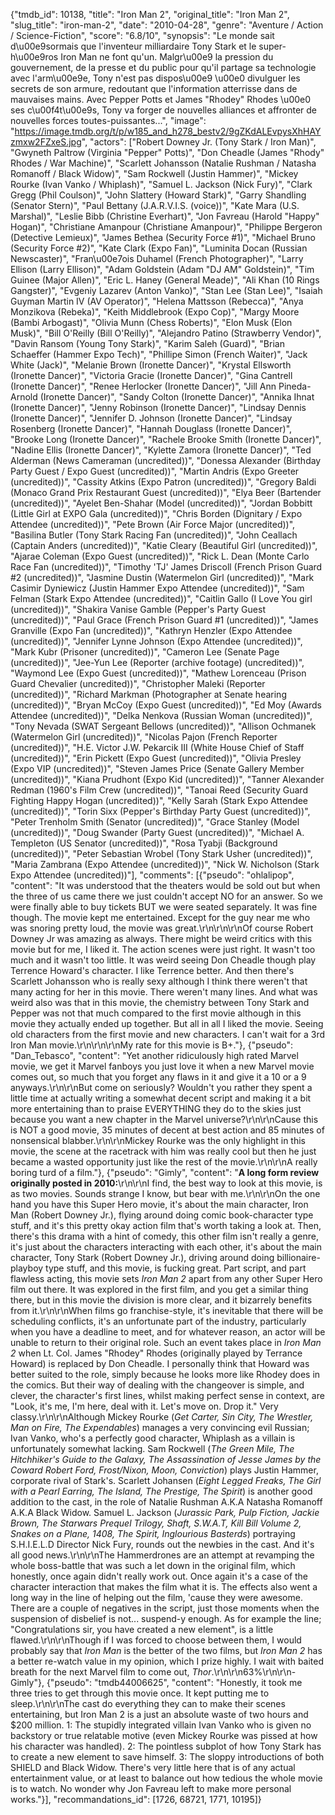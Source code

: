 {"tmdb_id": 10138, "title": "Iron Man 2", "original_title": "Iron Man 2", "slug_title": "iron-man-2", "date": "2010-04-28", "genre": "Aventure / Action / Science-Fiction", "score": "6.8/10", "synopsis": "Le monde sait d\u00e9sormais que l'inventeur milliardaire Tony Stark et le super-h\u00e9ros Iron Man ne font qu'un. Malgr\u00e9 la pression du gouvernement, de la presse et du public pour qu'il partage sa technologie avec l'arm\u00e9e, Tony n'est pas dispos\u00e9 \u00e0 divulguer les secrets de son armure, redoutant que l'information atterrisse dans de mauvaises mains. Avec Pepper Potts et James \"Rhodey\" Rhodes \u00e0 ses c\u00f4t\u00e9s, Tony va forger de nouvelles alliances et affronter de nouvelles forces toutes-puissantes...", "image": "https://image.tmdb.org/t/p/w185_and_h278_bestv2/9gZKdALEvpysXhHAYzmxw2FZxeS.jpg", "actors": ["Robert Downey Jr. (Tony Stark / Iron Man)", "Gwyneth Paltrow (Virginia \"Pepper\" Potts)", "Don Cheadle (James \"Rhody\" Rhodes / War Machine)", "Scarlett Johansson (Natalie Rushman / Natasha Romanoff / Black Widow)", "Sam Rockwell (Justin Hammer)", "Mickey Rourke (Ivan Vanko / Whiplash)", "Samuel L. Jackson (Nick Fury)", "Clark Gregg (Phil Coulson)", "John Slattery (Howard Stark)", "Garry Shandling (Senator Stern)", "Paul Bettany (J.A.R.V.I.S. (voice))", "Kate Mara (U.S. Marshal)", "Leslie Bibb (Christine Everhart)", "Jon Favreau (Harold \"Happy\" Hogan)", "Christiane Amanpour (Christiane Amanpour)", "Philippe Bergeron (Detective Lemieux)", "James Bethea (Security Force #1)", "Michael Bruno (Security Force #2)", "Kate Clark (Expo Fan)", "Luminita Docan (Russian Newscaster)", "Fran\u00e7ois Duhamel (French Photographer)", "Larry Ellison (Larry Ellison)", "Adam Goldstein (Adam \"DJ AM\" Goldstein)", "Tim Guinee (Major Allen)", "Eric L. Haney (General Meade)", "Ali Khan (10 Rings Gangster)", "Evgeniy Lazarev (Anton Vanko)", "Stan Lee (Stan Lee)", "Isaiah Guyman Martin IV (AV Operator)", "Helena Mattsson (Rebecca)", "Anya Monzikova (Rebeka)", "Keith Middlebrook (Expo Cop)", "Margy Moore (Bambi Arbogast)", "Olivia Munn (Chess Roberts)", "Elon Musk (Elon Musk)", "Bill O'Reilly (Bill O'Reilly)", "Alejandro Patino (Strawberry Vendor)", "Davin Ransom (Young Tony Stark)", "Karim Saleh (Guard)", "Brian Schaeffer (Hammer Expo Tech)", "Phillipe Simon (French Waiter)", "Jack White (Jack)", "Melanie Brown (Ironette Dancer)", "Krystal Ellsworth (Ironette Dancer)", "Victoria Gracie (Ironette Dancer)", "Gina Cantrell (Ironette Dancer)", "Renee Herlocker (Ironette Dancer)", "Jill Ann Pineda-Arnold (Ironette Dancer)", "Sandy Colton (Ironette Dancer)", "Annika Ihnat (Ironette Dancer)", "Jenny Robinson (Ironette Dancer)", "Lindsay Dennis (Ironette Dancer)", "Jennifer D. Johnson (Ironette Dancer)", "Lindsay Rosenberg (Ironette Dancer)", "Hannah Douglass (Ironette Dancer)", "Brooke Long (Ironette Dancer)", "Rachele Brooke Smith (Ironette Dancer)", "Nadine Ellis (Ironette Dancer)", "Kylette Zamora (Ironette Dancer)", "Ted Alderman (News Cameraman (uncredited))", "Donessa Alexander (Birthday Party Guest / Expo Guest (uncredited))", "Martin Andris (Expo Greeter (uncredited))", "Cassity Atkins (Expo Patron (uncredited))", "Gregory Baldi (Monaco Grand Prix Restaurant Guest (uncredited))", "Elya Beer (Bartender (uncredited))", "Ayelet Ben-Shahar (Model (uncredited))", "Jordan Bobbitt (Little Girl at EXPO Gala (uncredited))", "Chris Borden (Dignitary / Expo Attendee (uncredited))", "Pete Brown (Air Force Major (uncredited))", "Basilina Butler (Tony Stark Racing Fan (uncredited))", "John Ceallach (Captain Anders (uncredited))", "Katie Cleary (Beautiful Girl (uncredited))", "Ajarae Coleman (Expo Guest (uncredited))", "Rick L. Dean (Monte Carlo Race Fan (uncredited))", "Timothy 'TJ' James Driscoll (French Prison Guard #2 (uncredited))", "Jasmine Dustin (Watermelon Girl (uncredited))", "Mark Casimir Dyniewicz (Justin Hammer Expo Attendee (uncredited))", "Sam Felman (Stark Expo Attendee (uncredited))", "Caitlin Gallo (I Love You girl (uncredited))", "Shakira Vanise Gamble (Pepper's Party Guest (uncredited))", "Paul Grace (French Prison Guard #1 (uncredited))", "James Granville (Expo Fan (uncredited))", "Kathryn Henzler (Expo Attendee (uncredited))", "Jennifer Lynne Johnson (Expo Attendee (uncredited))", "Mark Kubr (Prisoner (uncredited))", "Cameron Lee (Senate Page (uncredited))", "Jee-Yun Lee (Reporter (archive footage) (uncredited))", "Waymond Lee (Expo Guest (uncredited))", "Mathew Lorenceau (Prison Guard Chevalier (uncredited))", "Christopher Maleki (Reporter (uncredited))", "Richard Markman (Photographer at Senate hearing (uncredited))", "Bryan McCoy (Expo Guest (uncredited))", "Ed Moy (Awards Attendee (uncredited))", "Delka Nenkova (Russian Woman (uncredited))", "Tony Nevada (SWAT Sergeant Bellows (uncredited))", "Allison Ochmanek (Watermelon Girl (uncredited))", "Nicolas Pajon (French Reporter (uncredited))", "H.E. Victor J.W. Pekarcik III (White House Chief of Staff (uncredited))", "Erin Pickett (Expo Guest (uncredited))", "Olivia Presley (Expo VIP (uncredited))", "Steven James Price (Senate Gallery Member (uncredited))", "Kiana Prudhont (Expo Kid (uncredited))", "Tanner Alexander Redman (1960's Film Crew (uncredited))", "Tanoai Reed (Security Guard Fighting Happy Hogan (uncredited))", "Kelly Sarah (Stark Expo Attendee (uncredited))", "Torin Sixx (Pepper's Birthday Party Guest (uncredited))", "Peter Trenholm Smith (Senator (uncredited))", "Grace Stanley (Model (uncredited))", "Doug Swander (Party Guest (uncredited))", "Michael A. Templeton (US Senator (uncredited))", "Rosa Tyabji (Background (uncredited))", "Peter Sebastian Wrobel (Tony Stark Usher (uncredited))", "Maria Zambrana (Expo Attendee (uncredited))", "Nick W. Nicholson (Stark Expo Attendee (uncredited))"], "comments": [{"pseudo": "ohlalipop", "content": "It was understood that the theaters would be sold out but when the three of us came there we just couldn't accept NO for an answer. So we were finally able to buy tickets BUT we were seated separately. It was fine though. The movie kept me entertained. Except for the guy near me who was snoring pretty loud, the movie was great.\r\n\r\n\r\nOf course Robert Downey Jr was amazing as always. There might be weird critics with this movie but for me, I liked it. The action scenes were just right. It wasn't too much and it wasn't too little. It was weird seeing Don Cheadle though play Terrence Howard's character. I like Terrence better. And then there's Scarlett Johansson who is really sexy although I think there weren't that many acting for her in this movie. There weren't many lines. And what was weird also was that in this movie, the chemistry between Tony Stark and Pepper was not that much compared to the first movie although in this movie they actually ended up together. But all in all I liked the movie. Seeing old characters from the first movie and new characters. I can't wait for a 3rd Iron Man movie.\r\n\r\n\r\nMy rate for this movie is B+."}, {"pseudo": "Dan_Tebasco", "content": "Yet another ridiculously high rated Marvel movie, we get it Marvel fanboys you just love it when a new Marvel movie comes out, so much that you forget any flaws in it and give it a 10 or a 9 anyways.\r\n\r\nBut come on seriously? Wouldn't you rather they spent a little time at actually writing a somewhat decent script and making it a bit more entertaining than to praise EVERYTHING they do to the skies just because you want a new chapter in the Marvel universe?\r\n\r\nCause this is NOT a good movie, 35 minutes of decent at best action and 85 minutes of nonsensical blabber.\r\n\r\nMickey Rourke was the only highlight in this movie, the scene at the racetrack with him was really cool but then he just became a wasted opportunity just like the rest of the movie.\r\n\r\nA really boring turd of a film."}, {"pseudo": "Gimly", "content": "**A long form review originally posted in 2010:**\r\n\r\nI find, the best way to look at this movie, is as two movies. Sounds strange I know, but bear with me.\r\n\r\nOn the one hand you have this Super Hero movie, it's about the main character, Iron Man (Robert Downey Jr.), flying around doing comic book-character type stuff, and it's this pretty okay action film that's worth taking a look at. Then, there's this drama with a hint of comedy, this other film isn't really a genre, it's just about the characters interacting with each other, it's about the main character, Tony Stark (Robert Downey Jr.), driving around doing billionaire-playboy type stuff, and this movie, is fucking great. Part script, and part flawless acting, this movie sets _Iron Man 2_ apart from any other Super Hero film out there. It was explored in the first film, and you get a similar thing there, but in this movie the division is more clear, and it bizarrely benefits from it.\r\n\r\nWhen films go franchise-style, it's inevitable that there will be scheduling conflicts, it's an unfortunate part of the industry, particularly when you have a deadline to meet, and for whatever reason, an actor will be unable to return to their original role. Such an event takes place in _Iron Man 2_ when Lt. Col. James \"Rhodey\" Rhodes (originally played by Terrance Howard) is replaced by Don Cheadle. I personally think that Howard was better suited to the role, simply because he looks more like Rhodey does in the comics. But their way of dealing with the changeover is simple, and clever, the character's first lines, whilst making perfect sense in context, are \"Look, it's me, I'm here, deal with it. Let's move on. Drop it.\" Very classy.\r\n\r\nAlthough Mickey Rourke (_Get Carter, Sin City, The Wrestler, Man on Fire, The Expendables_) manages a very convincing evil Russian; Ivan Vanko, who's a perfectly good character, Whiplash as a villain is unfortunately somewhat lacking. Sam Rockwell (_The Green Mile, The Hitchhiker's Guide to the Galaxy, The Assassination of Jesse James by the Coward Robert Ford, Frost/Nixon, Moon, Conviction_) plays Justin Hammer, corporate rival of Stark's. Scarlett Johansen (_Eight Legged Freaks, The Girl with a Pearl Earring, The Island, The Prestige, The Spirit_) is another good addition to the cast, in the role of Natalie Rushman A.K.A Natasha Romanoff A.K.A Black Widow. Samuel L. Jackson (_Jurassic Park, Pulp Fiction, Jackie Brown, The Starwars Prequel Trilogy, Shaft, S.W.A.T, Kill Bill Volume 2, Snakes on a Plane, 1408, The Spirit, Inglourious Basterds_) portraying S.H.I.E.L.D Director Nick Fury, rounds out the newbies in the cast. And it's all good news.\r\n\r\nThe Hammerdrones are an attempt at revamping the whole boss-battle that was such a let down in the original film, which honestly, once again didn't really work out. Once again it's a case of the character interaction that makes the film what it is. The effects also went a long way in the line of helping out the film, 'cause they were awesome. There are a couple of negatives in the script, just those moments when the suspension of disbelief is not... suspend-y enough. As for example the line; \"Congratulations sir, you have created a new element\", is a little flawed.\r\n\r\nThough if I was forced to choose between them, I would probably say that _Iron Man_ is the better of the two films, but _Iron Man 2_ has a better re-watch value in my opinion, which I prize highly. I wait with baited breath for the next Marvel film to come out, _Thor_.\r\n\r\n63%\r\n\r\n-Gimly"}, {"pseudo": "tmdb44006625", "content": "Honestly, it took me three tries to get through this movie once. It kept putting me to sleep.\r\n\r\nThe cast do everything they can to make their scenes entertaining, but Iron Man 2 is a just an absolute waste of two hours and $200 million. 1: The stupidly integrated villain Ivan Vanko who is given no backstory or true relatable motive (even Mickey Rourke was pissed at how his character was handled). 2: The pointless subplot of how Tony Stark has to create a new element to save himself. 3: The sloppy introductions of both SHIELD and Black Widow. There's very little here that is of any actual entertainment value, or at least to balance out how tedious the whole movie is to watch. No wonder why Jon Favreau left to make more personal works."}], "recommandations_id": [1726, 68721, 1771, 10195]}